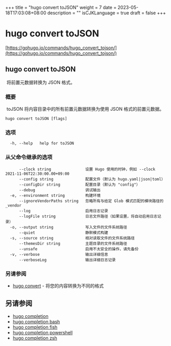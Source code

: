 +++
title = "hugo convert toJSON"
weight = 7
date = 2023-05-18T17:03:08+08:00
description = ""
isCJKLanguage = true
draft = false
+++

# hugo convert toJSON

[https://gohugo.io/commands/hugo_convert_tojson/](https://gohugo.io/commands/hugo_convert_tojson/)

## hugo convert toJSON 

​	将前置元数据转换为 JSON 格式。  

### 概要

​	toJSON 将内容目录中的所有前置元数据转换为使用 JSON 格式的前置元数据。

```
hugo convert toJSON [flags]
```

### 选项 

```
  -h, --help   help for toJSON
```

### 从父命令继承的选项

```
	  --clock string               设置 Hugo 使用的时钟，例如 --clock 2021-11-06T22:30:00.00+09:00
      --config string              配置文件（默认为 hugo.yaml|json|toml）
      --configDir string           配置目录（默认为 "config"）
      --debug                      调试输出
  -e, --environment string         构建环境
      --ignoreVendorPaths string   忽略所有与给定 Glob 模式匹配的模块路径的 _vendor
      --log                        启用日志记录
      --logFile string             日志文件路径（如果设置，将自动启用日志记录）
  -o, --output string              写入文件的文件系统路径
      --quiet                      静默模式构建
  -s, --source string              相对读取文件的文件系统路径
      --themesDir string           主题目录的文件系统路径
      --unsafe                     启用不太安全的操作，请先备份
  -v, --verbose                    输出详细信息
      --verboseLog                 输出详细日志记录
```

### 另请参阅 

- [hugo convert](https://gohugo.io/commands/hugo_convert/) - 将您的内容转换为不同的格式  

## 另请参阅

- [hugo completion](https://gohugo.io/commands/hugo_completion/)
- [hugo completion bash](https://gohugo.io/commands/hugo_completion_bash/)
- [hugo completion fish](https://gohugo.io/commands/hugo_completion_fish/)
- [hugo completion powershell](https://gohugo.io/commands/hugo_completion_powershell/)
- [hugo completion zsh](https://gohugo.io/commands/hugo_completion_zsh/)
